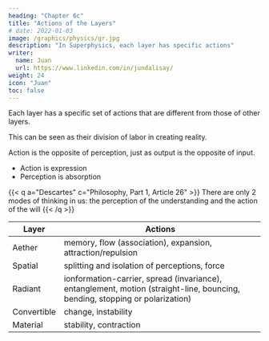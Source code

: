 ```yaml
---
heading: "Chapter 6c"
title: "Actions of the Layers"
# date: 2022-01-03
image: /graphics/physics/gr.jpg
description: "In Superphysics, each layer has specific actions"
writer:
  name: Juan
  url: https://www.linkedin.com/in/jundalisay/
weight: 24
icon: "Juan"
toc: false
---
```



Each layer has a specific set of actions that are different from those of other layers. 

This can be seen as their division of labor in creating reality. 

Action is the opposite of perception, just as output is the opposite of input. 
- Action is expression
- Perception is absorption

{{< q a="Descartes" c="Philosophy, Part 1, Article 26" >}}
There are only 2 modes of thinking in us: the perception of the understanding and the action of the will
{{< /q >}}


Layer | Actions
--- | ---
Aether | memory, flow (association), expansion, attraction/repulsion
Spatial | splitting and isolation of perceptions, force
Radiant | ionformation-carrier, spread (invariance), entanglement, motion (straight-line, bouncing, bending, stopping or polarization)
Convertible | change, instability
Material | stability, contraction

